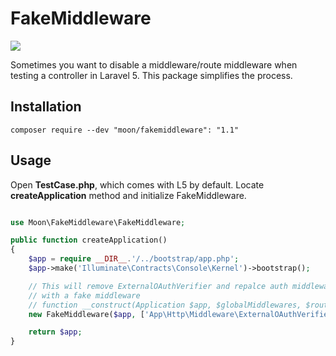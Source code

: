 # FakeMiddleware

![](https://travis-ci.org/moon0326/FakeMiddleware.svg)

Sometimes you want to disable a middleware/route middleware when testing a controller in Laravel 5.
This package simplifies the process.

## Installation
```
composer require --dev "moon/fakemiddleware": "1.1"
```
## Usage

Open **TestCase.php**, which comes with L5 by default.
Locate **createApplication** method and initialize FakeMiddleware.

```php

use Moon\FakeMiddleware\FakeMiddleware;

public function createApplication()
{
    $app = require __DIR__.'/../bootstrap/app.php';
    $app->make('Illuminate\Contracts\Console\Kernel')->bootstrap();

    // This will remove ExternalOAuthVerifier and repalce auth middleware
    // with a fake middleware
    // function __construct(Application $app, $globalMiddlewares, $routeMiddlewares);
    new FakeMiddleware($app, ['App\Http\Middleware\ExternalOAuthVerifier'], ['auth']);

    return $app;
}
```
